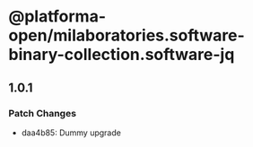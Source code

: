 # @platforma-open/milaboratories.software-binary-collection.software-jq

## 1.0.1

### Patch Changes

- daa4b85: Dummy upgrade
